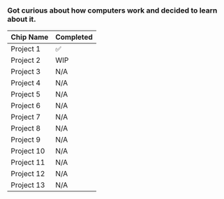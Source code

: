 ### Got curious about how computers work and decided to learn about it.

| Chip Name | Completed |
|-----------|-----------|
| Project 1 | ✅        |
| Project 2 | WIP       |
| Project 3 | N/A       |
| Project 4 | N/A        |
| Project 5 | N/A        |
| Project 6 | N/A        |
| Project 7 | N/A        |
| Project 8 | N/A        |
| Project 9 | N/A        |
| Project 10 | N/A       |
| Project 11 | N/A       |
| Project 12 | N/A       |
| Project 13 | N/A       |
